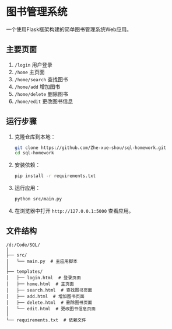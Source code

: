 # 图书管理系统

一个使用Flask框架构建的简单图书管理系统Web应用。

## 主要页面

1. `/login` 用户登录
2. `/home` 主页面
3. `/home/search` 查找图书
4. `/home/add` 增加图书
5. `/home/delete` 删除图书
6. `/home/edit` 更改图书信息

## 运行步骤

1. 克隆仓库到本地：
    ```bash
    git clone https://github.com/Zhe-xue-shou/sql-homework.git
    cd sql-homework
    ```

2. 安装依赖：
    ```bash
    pip install -r requirements.txt
    ```

3. 运行应用：
    ```bash
    python src/main.py
    ```

4. 在浏览器中打开 `http://127.0.0.1:5000` 查看应用。

## 文件结构

```
/d:/Code/SQL/
│
├── src/
│   └── main.py  # 主应用脚本
│
├── templates/
│   ├── login.html  # 登录页面
│   ├── home.html  # 主页面
│   ├── search.html  # 查找图书页面
│   ├── add.html  # 增加图书页面
│   ├── delete.html  # 删除图书页面
│   └── edit.html  # 更改图书信息页面
│
└── requirements.txt  # 依赖文件
```
